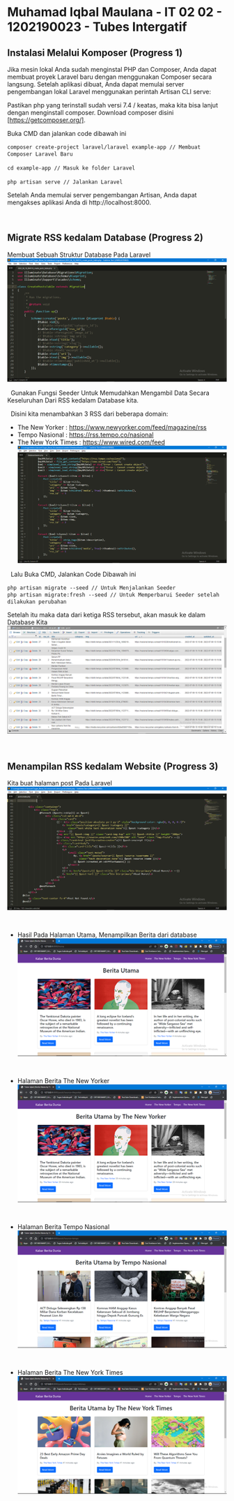 # Muhamad Iqbal Maulana - IT 02 02 - 1202190023 - Tubes Intergatif

## Instalasi Melalui Komposer (Progress 1)
Jika mesin lokal Anda sudah menginstal PHP dan Composer, Anda dapat membuat proyek Laravel baru dengan menggunakan Composer secara langsung. Setelah aplikasi dibuat, Anda dapat memulai server pengembangan lokal Laravel menggunakan perintah Artisan CLI serve:

Pastikan php yang terinstall sudah versi 7.4 / keatas, maka kita bisa lanjut dengan menginstall composer. Download composer disini [https://getcomposer.org/].

Buka CMD dan jalankan code dibawah ini

```
composer create-project laravel/laravel example-app // Membuat Composer Laravel Baru
 
cd example-app // Masuk ke folder Laravel
 
php artisan serve // Jalankan Laravel
```

Setelah Anda memulai server pengembangan Artisan, Anda dapat mengakses aplikasi Anda di http://localhost:8000.

&nbsp;
## Migrate RSS kedalam Database (Progress 2)
Membuat Sebuah Struktur Database Pada Laravel
![image1](https://github.com/miqbalm01/tubes_news/blob/main/assets/migrate_database.PNG)

&nbsp;
Gunakan Fungsi Seeder Untuk Memudahkan Mengambil Data Secara Keseluruhan Dari RSS kedalam Database kita.

&nbsp;
Disini kita menambahkan 3 RSS dari beberapa domain:
- The New Yorker : https://www.newyorker.com/feed/magazine/rss
- Tempo Nasional : https://rss.tempo.co/nasional
- The New York Times : https://www.wired.com/feed
![image1](https://github.com/miqbalm01/tubes_news/blob/main/assets/database_sender.PNG)

&nbsp;
Lalu Buka CMD, Jalankan Code Dibawah ini
```
php artisan migrate --seed // Untuk Menjalankan Seeder
php artisan migrate:fresh --seed // Untuk Memperbarui Seeder setelah dilakukan perubahan
```
Setelah itu maka data dari ketiga RSS tersebut, akan masuk ke dalam Database Kita
![image1](https://github.com/miqbalm01/tubes_news/blob/main/assets/record_database.PNG)

&nbsp;
## Menampilan RSS kedalam Website (Progress 3)
Kita buat halaman post Pada Laravel
![image1](https://github.com/miqbalm01/tubes_news/blob/main/assets/posts.PNG)

&nbsp;
- Hasil Pada Halaman Utama, Menampilkan Berita dari database
![image1](https://github.com/miqbalm01/tubes_news/blob/main/assets/utama.PNG)

&nbsp;
- Halaman Berita The New Yorker
![image1](https://github.com/miqbalm01/tubes_news/blob/main/assets/newyorker.PNG)

&nbsp;
- Halaman Berita Tempo Nasional
![image1](https://github.com/miqbalm01/tubes_news/blob/main/assets/tempo.PNG)

&nbsp;
- Halaman Berita The New York Times
![image1](https://github.com/miqbalm01/tubes_news/blob/main/assets/yorktimes.PNG)

